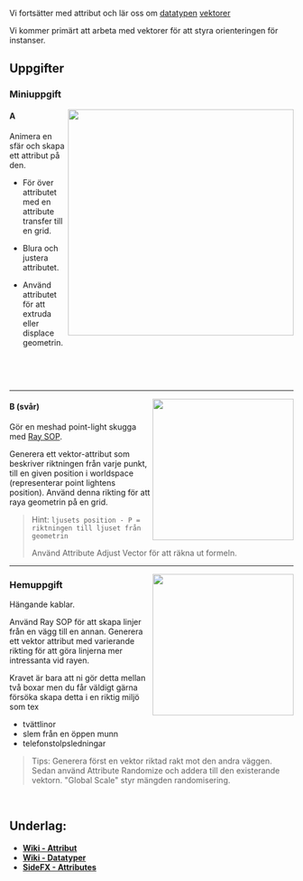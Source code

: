 
Vi fortsätter med attribut och lär oss om [datatypen](https://github.com/Studio-Konkret/Technical-Direction/wiki/Attribut#datatyper)  [vektorer](https://github.com/Studio-Konkret/Technical-Direction/wiki/Datatyper#vector---vektor)

Vi kommer primärt att arbeta med vektorer för att styra orienteringen för instanser. 

## Uppgifter


### Miniuppgift

<img src="https://github.com/user-attachments/assets/767dbbe2-efa7-45d0-8fb8-ac44cbb0e49d" align="right" width="400">

#### A

Animera en sfär och skapa ett attribut på den. 

- För över attributet med en attribute transfer till en grid.

- Blura och justera attributet.

- Använd attributet för att extruda eller displace geometrin.

  
&nbsp;

&nbsp;

___

<img src="https://github.com/user-attachments/assets/1749496c-73e8-4184-8913-869294a383c2" align="right" width="250">

#### B (svår)

Gör en meshad point-light skugga med [Ray SOP](https://www.sidefx.com/docs/houdini/nodes/sop/ray.html).

Generera ett vektor-attribut som beskriver riktningen från varje punkt, till en given position i worldspace (representerar point lightens position). Använd denna rikting för att raya geometrin på en grid.

> Hint: `ljusets position - P = riktningen till ljuset från geometrin`
>
> Använd Attribute Adjust Vector för att räkna ut formeln.

___

<img src="https://github.com/user-attachments/assets/8f465e4d-6313-4040-b30e-1db531551bd6" align="right" width="250">

### Hemuppgift

Hängande kablar.

Använd Ray SOP för att skapa linjer från en vägg till en annan. Generera ett vektor attribut med varierande rikting för att göra linjerna mer intressanta vid rayen.

Kravet är bara att ni gör detta mellan två boxar men du får väldigt gärna försöka skapa detta i en riktig miljö som tex 
- tvättlinor
- slem från en öppen munn
- telefonstolpsledningar

> Tips:
> Generera först en vektor riktad rakt mot den andra väggen. Sedan använd Attribute Randomize och addera till den existerande vektorn. "Global Scale" styr mängden randomisering.

&nbsp;

## Underlag:
- [**Wiki - Attribut**](https://github.com/Studio-Konkret/Technical-Direction/wiki/Attribut)
- [**Wiki - Datatyper**](https://github.com/Studio-Konkret/Technical-Direction/wiki/Datatyper)
- [**SideFX - Attributes**](https://www.sidefx.com/docs/houdini/model/attributes.html#attributes)
